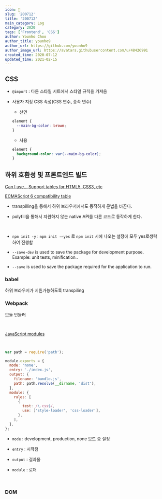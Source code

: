 ```yaml
---
icon: 📆
slug: '200712'
title: '200712'
main_category: Log
category: 2020
tags: ['Frontend', 'CSS']
author: Younho Choo
author_title: younho9
author_url: https://github.com/younho9
author_image_url: https://avatars.githubusercontent.com/u/48426991
created_time: 2020-07-12
updated_time: 2021-02-15
---
```


## CSS

- `@import` : 다른 스타일 시트에서 스타일 규칙을 가져옴

- 사용자 지정 CSS 속성(CSS 변수, 종속 변수)

  - 선언

  ```css
  element {
    --main-bg-color: brown;
  }
  ```

  - 사용

  ```css
  element {
    background-color: var(--main-bg-color);
  }
  ```

## 하위 호환성 및 프론트엔드 빌드

[Can I use... Support tables for HTML5, CSS3, etc](https://caniuse.com/#search=array)

[ECMAScript 6 compatibility table](http://kangax.github.io/compat-table/es6/)

- transpilling을 통해서 하위 브라우저에서도 동작하게 문법을 바꾼다.

- polyfill을 통해서 지원하지 않는 native API를 다른 코드로 동작하게 한다.

<br />

- `npm init -y` : `npm init -—yes` 로 `npm init` 시에 나오는 설정에 모두 yes로생략하여 진행함

- `--save-dev` is used to save the package for development purpose. Example: unit tests, minification..

- `--save` is used to save the package required for the application to run.

### babel

하위 브라우저가 지원가능하도록 transpiling

### Webpack

모듈 번들러

<br />

[JavaScript modules](https://developer.mozilla.org/ko/docs/Web/JavaScript/Guide/Modules)

<br />

```javascript
var path = require('path');

module.exports = {
  mode: 'none',
  entry: './index.js',
  output: {
    filename: 'bundle.js',
    path: path.resolve(__dirname, 'dist'),
  },
  module: {
    rules: [
      {
        test: /\.css$/,
        use: ['style-loader', 'css-loader'],
      },
    ],
  },
};
```

- `mode` : development, production, none 모드 중 설정

- `entry` : 시작점

- `output` : 결과물

- `module` : 로더

<br />

### DOM
